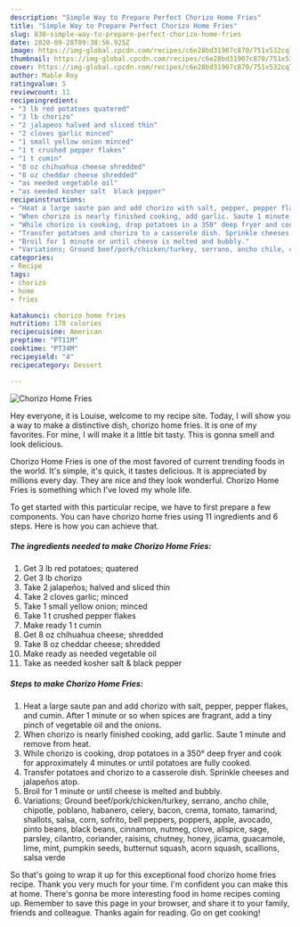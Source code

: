 ```yaml
---
description: "Simple Way to Prepare Perfect Chorizo Home Fries"
title: "Simple Way to Prepare Perfect Chorizo Home Fries"
slug: 830-simple-way-to-prepare-perfect-chorizo-home-fries
date: 2020-09-28T09:38:56.925Z
image: https://img-global.cpcdn.com/recipes/c6e28bd31907c870/751x532cq70/chorizo-home-fries-recipe-main-photo.jpg
thumbnail: https://img-global.cpcdn.com/recipes/c6e28bd31907c870/751x532cq70/chorizo-home-fries-recipe-main-photo.jpg
cover: https://img-global.cpcdn.com/recipes/c6e28bd31907c870/751x532cq70/chorizo-home-fries-recipe-main-photo.jpg
author: Mable Roy
ratingvalue: 5
reviewcount: 11
recipeingredient:
- "3 lb red potatoes quatered"
- "3 lb chorizo"
- "2 jalapeos halved and sliced thin"
- "2 cloves garlic minced"
- "1 small yellow onion minced"
- "1 t crushed pepper flakes"
- "1 t cumin"
- "8 oz chihuahua cheese shredded"
- "8 oz cheddar cheese shredded"
- "as needed vegetable oil"
- "as needed kosher salt  black pepper"
recipeinstructions:
- "Heat a large saute pan and add chorizo with salt, pepper, pepper flakes, and cumin. After 1 minute or so when spices are fragrant, add a tiny pinch of vegetable oil and the onions."
- "When chorizo is nearly finished cooking, add garlic. Saute 1 minute and remove from heat."
- "While chorizo is cooking, drop potatoes in a 350° deep fryer and cook for approximately 4 minutes or until potatoes are fully cooked."
- "Transfer potatoes and chorizo to a casserole dish. Sprinkle cheeses and jalapeños atop."
- "Broil for 1 minute or until cheese is melted and bubbly."
- "Variations; Ground beef/pork/chicken/turkey, serrano, ancho chile, chipotle, poblano, habanero, celery, bacon, crema, tomato, tamarind, shallots, salsa, corn, sofrito, bell peppers, poppers, apple, avocado, pinto beans, black beans, cinnamon, nutmeg, clove, allspice, sage, parsley, cilantro, coriander, raisins, chutney, honey, jicama, guacamole, lime, mint, pumpkin seeds, butternut squash, acorn squash, scallions, salsa verde"
categories:
- Recipe
tags:
- chorizo
- home
- fries

katakunci: chorizo home fries 
nutrition: 178 calories
recipecuisine: American
preptime: "PT11M"
cooktime: "PT34M"
recipeyield: "4"
recipecategory: Dessert

---
```



![Chorizo Home Fries](https://img-global.cpcdn.com/recipes/c6e28bd31907c870/751x532cq70/chorizo-home-fries-recipe-main-photo.jpg)

Hey everyone, it is Louise, welcome to my recipe site. Today, I will show you a way to make a distinctive dish, chorizo home fries. It is one of my favorites. For mine, I will make it a little bit tasty. This is gonna smell and look delicious.

Chorizo Home Fries is one of the most favored of current trending foods in the world. It's simple, it's quick, it tastes delicious. It is appreciated by millions every day. They are nice and they look wonderful. Chorizo Home Fries is something which I've loved my whole life.




To get started with this particular recipe, we have to first prepare a few components. You can have chorizo home fries using 11 ingredients and 6 steps. Here is how you can achieve that.

<!--inarticleads1-->

##### The ingredients needed to make Chorizo Home Fries:

1. Get 3 lb red potatoes; quatered
1. Get 3 lb chorizo
1. Take 2 jalapeños; halved and sliced thin
1. Take 2 cloves garlic; minced
1. Take 1 small yellow onion; minced
1. Take 1 t crushed pepper flakes
1. Make ready 1 t cumin
1. Get 8 oz chihuahua cheese; shredded
1. Take 8 oz cheddar cheese; shredded
1. Make ready as needed vegetable oil
1. Take as needed kosher salt &amp; black pepper




<!--inarticleads2-->

##### Steps to make Chorizo Home Fries:

1. Heat a large saute pan and add chorizo with salt, pepper, pepper flakes, and cumin. After 1 minute or so when spices are fragrant, add a tiny pinch of vegetable oil and the onions.
1. When chorizo is nearly finished cooking, add garlic. Saute 1 minute and remove from heat.
1. While chorizo is cooking, drop potatoes in a 350° deep fryer and cook for approximately 4 minutes or until potatoes are fully cooked.
1. Transfer potatoes and chorizo to a casserole dish. Sprinkle cheeses and jalapeños atop.
1. Broil for 1 minute or until cheese is melted and bubbly.
1. Variations; Ground beef/pork/chicken/turkey, serrano, ancho chile, chipotle, poblano, habanero, celery, bacon, crema, tomato, tamarind, shallots, salsa, corn, sofrito, bell peppers, poppers, apple, avocado, pinto beans, black beans, cinnamon, nutmeg, clove, allspice, sage, parsley, cilantro, coriander, raisins, chutney, honey, jicama, guacamole, lime, mint, pumpkin seeds, butternut squash, acorn squash, scallions, salsa verde




So that's going to wrap it up for this exceptional food chorizo home fries recipe. Thank you very much for your time. I'm confident you can make this at home. There's gonna be more interesting food in home recipes coming up. Remember to save this page in your browser, and share it to your family, friends and colleague. Thanks again for reading. Go on get cooking!
